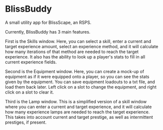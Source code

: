 # BlissBuddy
A small utility app for BlissScape, an RSPS.

Currently, BlissBuddy has 3 main features.

First is the Skills window. Here, you can select a skill, enter a current and target experience amount, select an experience method, and it will calculate how many iterations of that method are needed to reach the target experience. It also has the ability to look up a player's stats to fill in all current experience fields.

Second is the Equipment window. Here, you can create a mock-up of equipment as if it were equipped onto a player, so you can see the stats given by the equipment. You can save equipment loadouts to a txt file, and load them back later. Left click on a slot to change the equipment, and right click on a slot to clear it.

Third is the Lamp window. This is a simplified version of a skill window where you can enter a current and target experience, and it will calculate how many experience lamps are needed to reach the target experience. This takes into account current and target prestige, as well as intermittent prestiges, if present.
